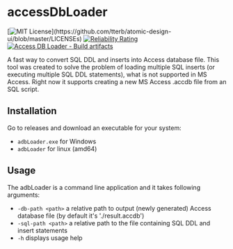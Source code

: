 # accessDbLoader
[![MIT License](https://img.shields.io/apm/l/atomic-design-ui.svg?)](https://github.com/tterb/atomic-design-ui/blob/master/LICENSEs)
[![Reliability Rating](https://sonarcloud.io/api/project_badges/measure?project=S-Maciejewski_accessDbLoader&metric=reliability_rating)](https://sonarcloud.io/dashboard?id=S-Maciejewski_accessDbLoader)
[![Access DB Loader - Build artifacts](https://github.com/S-Maciejewski/accessDbLoader/workflows/Access%20DB%20Loader%20-%20Build%20artifacts/badge.svg?branch=main)](https://github.com/S-Maciejewski/accessDbLoader/actions)

A fast way to convert SQL DDL and inserts into Access database file. 
This tool was created to solve the problem of loading multiple SQL inserts (or executing multiple SQL DDL statements), what is not supported in MS Access. 
Right now it supports creating a new MS Access .accdb file from an SQL script.

## Installation
Go to releases and download an executable for your system:
- `adbLoader.exe` for Windows 
- `adbLoader` for linux (amd64)

## Usage
The adbLoader is a command line application and it takes following arguments:
- `-db-path <path>`  a relative path to output (newly generated) Access database file (by default it's './result.accdb')
- `-sql-path <path>` a relative path to the file containing SQL DDL and insert statements
- `-h` displays usage help

